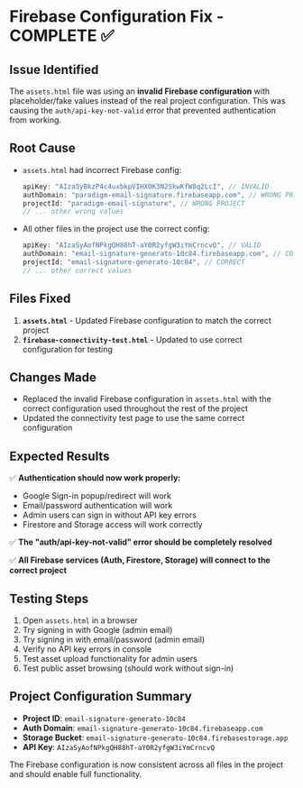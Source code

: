 # Firebase Configuration Fix - COMPLETE ✅

## Issue Identified
The `assets.html` file was using an **invalid Firebase configuration** with placeholder/fake values instead of the real project configuration. This was causing the `auth/api-key-not-valid` error that prevented authentication from working.

## Root Cause
- `assets.html` had incorrect Firebase config:
  ```javascript
  apiKey: "AIzaSyBkzP4c4uxbkpVIHXOK3N2SkwKfW8q2LcI", // INVALID
  authDomain: "paradigm-email-signature.firebaseapp.com", // WRONG PROJECT
  projectId: "paradigm-email-signature", // WRONG PROJECT
  // ... other wrong values
  ```

- All other files in the project use the correct config:
  ```javascript
  apiKey: "AIzaSyAofNPkgQH88hT-aY0R2yfgW3iYmCrncvQ", // VALID
  authDomain: "email-signature-generato-10c84.firebaseapp.com", // CORRECT
  projectId: "email-signature-generato-10c84", // CORRECT
  // ... other correct values
  ```

## Files Fixed
1. **`assets.html`** - Updated Firebase configuration to match the correct project
2. **`firebase-connectivity-test.html`** - Updated to use correct configuration for testing

## Changes Made
- Replaced the invalid Firebase configuration in `assets.html` with the correct configuration used throughout the rest of the project
- Updated the connectivity test page to use the same correct configuration

## Expected Results
✅ **Authentication should now work properly:**
- Google Sign-in popup/redirect will work
- Email/password authentication will work
- Admin users can sign in without API key errors
- Firestore and Storage access will work correctly

✅ **The "auth/api-key-not-valid" error should be completely resolved**

✅ **All Firebase services (Auth, Firestore, Storage) will connect to the correct project**

## Testing Steps
1. Open `assets.html` in a browser
2. Try signing in with Google (admin email)
3. Try signing in with email/password (admin email)
4. Verify no API key errors in console
5. Test asset upload functionality for admin users
6. Test public asset browsing (should work without sign-in)

## Project Configuration Summary
- **Project ID**: `email-signature-generato-10c84`
- **Auth Domain**: `email-signature-generato-10c84.firebaseapp.com`
- **Storage Bucket**: `email-signature-generato-10c84.firebasestorage.app`
- **API Key**: `AIzaSyAofNPkgQH88hT-aY0R2yfgW3iYmCrncvQ`

The Firebase configuration is now consistent across all files in the project and should enable full functionality.
